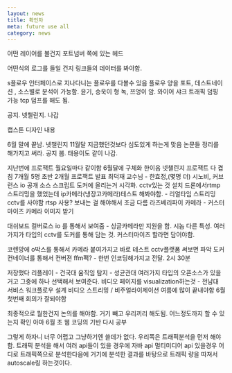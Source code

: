 ```yaml
---
layout: news
title: 확인차
meta: future use all
category: news
---
```


어떤 레이어를 볼건지
포트넘버 쪽에 있는 헤드

어떤식의 로그를 들일 건지 
링크들의 데이터를 봐야함.

s플로우
인터페이스로 지나다니는 플로우를 다볼수 있음
플로우 양을 포트, 데스트네이션 , 소스별로 분석이 가능함.
윤기, 승욱이 형
녹, 쯔엉이 암.
와이어 샤크 트래픽 덤핑 가능
tcp 덤프를 해도 됨.

공지. 넷챌린지. 나감

캡스톤 디자인 내용

6월 말에 끝남.
넷챌린지 11월달
지금했던것보다 심도있게 하는게 맞음
논문들 정리를 해가지고 써라.
공지 봄.
태용이도 같이 나감.

지난번에 프로잭트
월요일마다 같이함
6월달에 구체화
한이음
넷챌린지
프로잭트 다 겹침
7개월
5명
초반 2개월 프로잭트
발표
최덕재 교수님 - 한효정,(몇명 더)
시노비, 커브런스 io 공개 소스 스크립트 도커에 올리는거 시각화.
cctv있는 것 설치
드론에서rtmp 스트리밍을 했었는데
ip카메라(냉장고카메라)테스트 해봐야함. - 리얼타임 스트리밍 cctv를 사야함
rtsp 사용?
보내는 걸 해야해서 조금 다름
라즈베리파이 카메라 - 커스터마이즈 카메라 이미지 받기


대쉬보드 컬버로스 io 를 통해서 보여줌  - 싱글카메라만 지원을 함.
시놉 다른 특성.
여러가지가 타입의 cctv를 도커를 통해 담는 것.
커스터마이즈 할라면 담어야함.

코렌망에  o박스를 통해서 카메라 붙여가지고 바로 테스트
cctv플랫폼 써보면 파악 도커 컨네이너를 통해서
컨버젼 ffm팩? - 한번 인코딩해가지고 전달. 2시 30분

저장했다 리플레이 - 건국대
움직임 탐지 - 성균관대
여러가지 타입의 오픈소스가 있을거고 그중에 하나 선택해서 보여준다. 비디오 페이지를 visualization하는것 - 전남대
서비스 워크플로우 설계
비디오 스트리밍 / 비주얼라이제이션
여름에 많이 끝내야함 6월 첫번째 회의가 잘되야함

최종적으로 뭘한건지 논의를 해야함.
거기 빼고 우리끼리 해도됨.
어느정도까지 할 수 있는지 확인
아마 6월 초 웹 코딩의 기반 다시 공부


그렇게 하자니 너무 어렵고
그냥하기엔 쓸데가 없다.
우리쪽은 트래픽분석을 먼저 해야함.
트래픽 분석을 해서 여러 api들이 있을 경우에 자바 api 멀티미디어 api 있을경우 어디로 트래픽쪽으로 분석한다음에 거기에 분석한 결과를 바탕으로
트래픽 량을 따져서 autoscale링 하는것이다.
